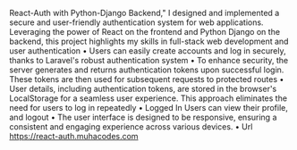 React-Auth with Python-Django Backend," I designed and implemented a secure and user-friendly authentication system for web applications. Leveraging the power of React on the frontend and Python Django on the backend, this project highlights my skills in full-stack web development and user authentication
• Users can easily create accounts and log in securely, thanks to Laravel's robust authentication system
• To enhance security, the server generates and returns authentication tokens upon successful login. These tokens are then used for subsequent requests to protected routes
• User details, including authentication tokens, are stored in the browser's LocalStorage for a seamless user experience. This approach eliminates the need for users to log in repeatedly
• Logged In Users can view their profile, and logout
• The user interface is designed to be responsive, ensuring a consistent and engaging experience across various devices.
• Url https://react-auth.muhacodes.com